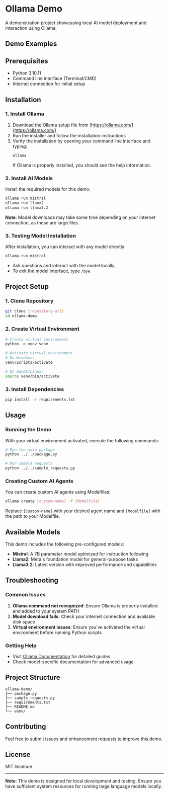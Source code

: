 # Ollama Demo

A demonstration project showcasing local AI model deployment and interaction using Ollama.

## Demo Examples






## Prerequisites

- Python 3.10.11 
- Command line interface (Terminal/CMD)
- Internet connection for initial setup

## Installation

### 1. Install Ollama

1. Download the Ollama setup file from [https://ollama.com/](https://ollama.com/)
2. Run the installer and follow the installation instructions
3. Verify the installation by opening your command line interface and typing:
   ```bash
   ollama
   ```
   If Ollama is properly installed, you should see the help information.

### 2. Install AI Models

Install the required models for this demo:

```bash
ollama run mistral
ollama run llama2
ollama run llama3.2
```

**Note**: Model downloads may take some time depending on your internet connection, as these are large files.

### 3. Testing Model Installation

After installation, you can interact with any model directly:

```bash
ollama run mistral
```

- Ask questions and interact with the model locally
- To exit the model interface, type `/bye`

## Project Setup

### 1. Clone Repository

```bash
git clone [repository-url]
cd ollama-demo
```

### 2. Create Virtual Environment

```bash
# Create virtual environment
python -m venv venv

# Activate virtual environment
# On Windows:
venv\Scripts\activate

# On macOS/Linux:
source venv/bin/activate
```

### 3. Install Dependencies

```bash
pip install -r requirements.txt
```

## Usage

### Running the Demo

With your virtual environment activated, execute the following commands:

```bash
# Run the main package
python ../../package.py

# Run sample requests
python ../../sample_requests.py
```

### Creating Custom AI Agents

You can create custom AI agents using Modelfiles:

```bash
ollama create [custom-name] -f [Modelfile]
```

Replace `[custom-name]` with your desired agent name and `[Modelfile]` with the path to your Modelfile.

## Available Models

This demo includes the following pre-configured models:

- **Mistral**: A 7B parameter model optimized for instruction following
- **Llama2**: Meta's foundation model for general-purpose tasks
- **Llama3.2**: Latest version with improved performance and capabilities

## Troubleshooting

### Common Issues

1. **Ollama command not recognized**: Ensure Ollama is properly installed and added to your system PATH
2. **Model download fails**: Check your internet connection and available disk space
3. **Virtual environment issues**: Ensure you've activated the virtual environment before running Python scripts

### Getting Help

- Visit [Ollama Documentation](https://ollama.com/docs) for detailed guides
- Check model-specific documentation for advanced usage

## Project Structure

```
ollama-demo/
├── package.py
├── sample_requests.py
├── requirements.txt
├── README.md
└── venv/
```

## Contributing

Feel free to submit issues and enhancement requests to improve this demo.

## License

MIT lincence

---

**Note**: This demo is designed for local development and testing. Ensure you have sufficient system resources for running large language models locally.
